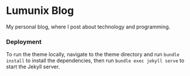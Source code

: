 # **Lumunix Blog**

My personal blog, where I post about technology and programming.



### Deployment

To run the theme locally, navigate to the theme directory and run `bundle install` to install the dependencies, then run `bundle exec jekyll serve` to start the Jekyll server.
